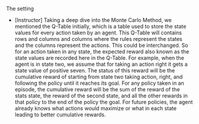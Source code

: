 The setting
- [Instructor] Taking a deep dive into the Monte Carlo Method, we mentioned the Q-Table initially, which is a table used to store the state values for every action taken by an agent. This Q-Table will contains rows and columns and columns where the rules represent the states and the columns represent the actions. This could be interchanged. So for an action taken in any state, the expected reward also known as the state values are recorded here in the Q-Table. For example, when the agent is in state two, we assume that for taking an action right it gets a state value of positive seven. The status of this reward will be the cumulative reward of starting from state two taking action, right, and following the policy until it reaches its goal. For any policy taken in an episode, the cumulative reward will be the sum of the reward of the stats state, the reward of the second state, and all the other rewards in that policy to the end of the policy the goal. For future policies, the agent already knows what actions would maximize or what in each state leading to better cumulative rewards.